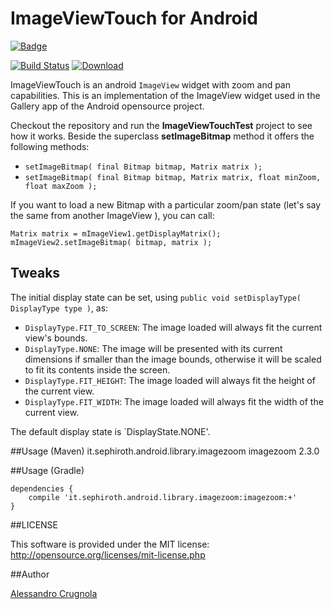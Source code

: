 ImageViewTouch for Android
===
[![Badge](http://www.libtastic.com/static/osbadges/241.png)](http://www.libtastic.com/technology/241/)

[![Build Status](https://travis-ci.org/sephiroth74/ImageViewZoom.svg?branch=master)](https://travis-ci.org/sephiroth74/ImageViewZoom)
[ ![Download](https://api.bintray.com/packages/bintray/jcenter/it.sephiroth.android.library.imagezoom%3Aimagezoom/images/download.svg) ](https://bintray.com/bintray/jcenter/it.sephiroth.android.library.imagezoom%3Aimagezoom/_latestVersion)



ImageViewTouch is an android `ImageView` widget with zoom and pan capabilities.
This is an implementation of the ImageView widget used in the Gallery app of the Android opensource project.

Checkout the repository and run the **ImageViewTouchTest** project to see how it works.
Beside the superclass **setImageBitmap** method it offers the following methods:

* `setImageBitmap( final Bitmap bitmap, Matrix matrix );`
* `setImageBitmap( final Bitmap bitmap, Matrix matrix, float minZoom, float maxZoom );`


If you want to load a new Bitmap with a particular zoom/pan state (let's say the same from another ImageView ), you can call:

	Matrix matrix = mImageView1.getDisplayMatrix();
	mImageView2.setImageBitmap( bitmap, matrix );


## Tweaks

The initial display state can be set, using `public void setDisplayType( DisplayType type )`, as:

* `DisplayType.FIT_TO_SCREEN`: The image loaded will always fit the current view's bounds.
* `DisplayType.NONE`: The image will be presented with its current dimensions if smaller than the image bounds, otherwise it will be scaled to fit its contents inside the screen.
* `DisplayType.FIT_HEIGHT`: The image loaded will always fit the height of the current view.
* `DisplayType.FIT_WIDTH`: The image loaded will always fit the width of the current view. 

The default display state is `DisplayState.NONE'.


##Usage (Maven)
    <dependency>
        <groupId>it.sephiroth.android.library.imagezoom</groupId>
        <artifactId>imagezoom</artifactId>
        <version>2.3.0</version>
    </dependency>

##Usage (Gradle)

	dependencies {
		compile 'it.sephiroth.android.library.imagezoom:imagezoom:+'
	}

##LICENSE

This software is provided under the MIT license:<br />
http://opensource.org/licenses/mit-license.php


##Author

[Alessandro Crugnola](http://blog.sephiroth.it)
